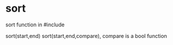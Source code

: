 # sort

sort function in #include<algorithm>

sort(start,end)
sort(start,end,compare), compare is a bool function